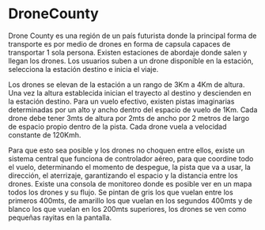 # DroneCounty

Drone County es una región de un país futurista donde la principal forma de transporte es por
medio de drones en forma de capsula capaces de transportar 1 sola persona. Existen estaciones
de abordaje donde salen y llegan los drones. Los usuarios suben a un drone disponible en la
estación, selecciona la estación destino e inicia el viaje.

Los drones se elevan de la estación a un rango de 3Km a 4Km de altura. Una vez la altura
establecida inician el trayecto al destino y descienden en la estación destino.
Para un vuelo efectivo, existen pistas imaginarias determinadas por un alto y ancho dentro del
espacio de vuelo de 1Km. Cada drone debe tener 3mts de altura por 2mts de ancho por 2 metros
de largo de espacio propio dentro de la pista. Cada drone vuela a velocidad constante de 120Kmh.

Para que esto sea posible y los drones no choquen entre ellos, existe un sistema central
que funciona de controlador aéreo, para que coordine todo el vuelo, determinando el
momento de despegue, la pista que va a usar, la dirección, el aterrizaje, garantizando el espacio y
la distancia entre los drones. Existe una consola de monitoreo donde es posible ver en un mapa
todos los drones y su flujo. Se pintan de gris los que vuelan entre los primeros 400mts, de
amarillo los que vuelan en los segundos 400mts y de blanco los que vuelan en los 200mts
superiores, los drones se ven como pequeñas rayitas en la pantalla. 
